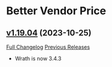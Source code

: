 # Better Vendor Price

## [v1.19.04](https://github.com/mooreatv/BetterVendorPrice/tree/v1.19.04) (2023-10-25)
[Full Changelog](https://github.com/mooreatv/BetterVendorPrice/compare/v1.19.03...v1.19.04) [Previous Releases](https://github.com/mooreatv/BetterVendorPrice/releases)

- Wrath is now 3.4.3  
